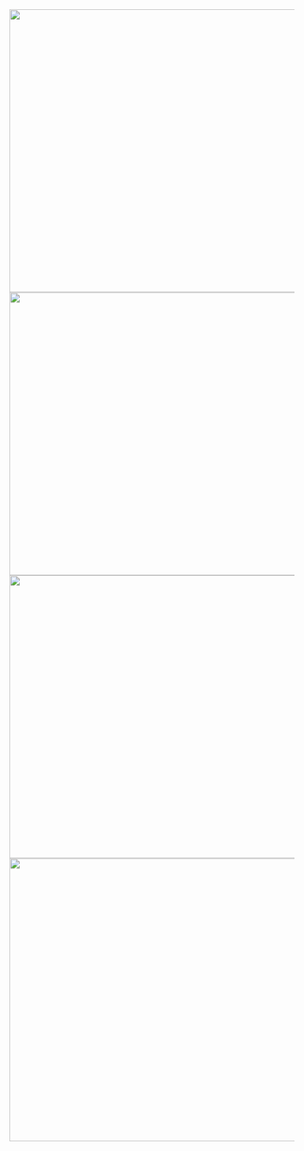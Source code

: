 <img src="https://github.com/user-attachments/assets/83a5f158-6280-41f5-836e-0dd16ba5637b" width="800" height="500">
<img src="https://github.com/user-attachments/assets/73d37db2-26ab-41c4-b40f-9cfa122b7ef9" width="800" height="500">
<img src="https://github.com/user-attachments/assets/6570b392-24c5-4a71-a27a-9d3a641c1b10" width="800" height="500">
<img src="https://github.com/user-attachments/assets/967fec23-871e-4fbf-97fe-fa5f60d24e72" width="800" height="500">
